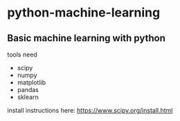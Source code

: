 # python-machine-learning



## Basic machine learning with python

tools need
* scipy
* numpy
* matplotlib
* pandas
* sklearn

install instructions here: https://www.scipy.org/install.html


